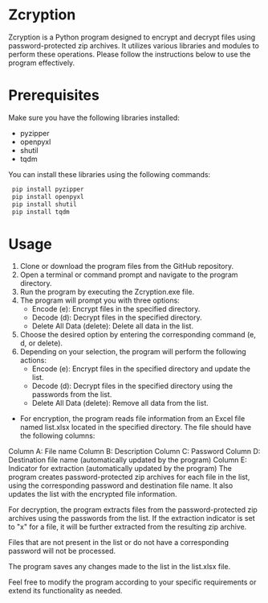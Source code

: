# Zcryption
Zcryption is a Python program designed to encrypt and decrypt files using password-protected zip archives. It utilizes various libraries and modules to perform these operations. Please follow the instructions below to use the program effectively.

# Prerequisites
Make sure you have the following libraries installed:

- pyzipper
- openpyxl
- shutil
- tqdm

You can install these libraries using the following commands:
```bash 
 pip install pyzipper
 pip install openpyxl
 pip install shutil
 pip install tqdm
```

# Usage
1. Clone or download the program files from the GitHub repository.
2. Open a terminal or command prompt and navigate to the program directory.
3. Run the program by executing the Zcryption.exe file.
4. The program will prompt you with three options:
   - Encode (e): Encrypt files in the specified directory.
   - Decode (d): Decrypt files in the specified directory.
   - Delete All Data (delete): Delete all data in the list.
5. Choose the desired option by entering the corresponding command (e, d, or delete).
6. Depending on your selection, the program will perform the following actions:
   - Encode (e): Encrypt files in the specified directory and update the list.
   - Decode (d): Decrypt files in the specified directory using the passwords from the list.
   - Delete All Data (delete): Remove all data from the list.
- For encryption, the program reads file information from an Excel file named list.xlsx located in the specified directory. The file should have the following columns:

Column A: File name
Column B: Description
Column C: Password
Column D: Destination file name (automatically updated by the program)
Column E: Indicator for extraction (automatically updated by the program)
The program creates password-protected zip archives for each file in the list, using the corresponding password and destination file name. It also updates the list with the encrypted file information.

For decryption, the program extracts files from the password-protected zip archives using the passwords from the list. If the extraction indicator is set to "x" for a file, it will be further extracted from the resulting zip archive.

Files that are not present in the list or do not have a corresponding password will not be processed.

The program saves any changes made to the list in the list.xlsx file.

Feel free to modify the program according to your specific requirements or extend its functionality as needed.
